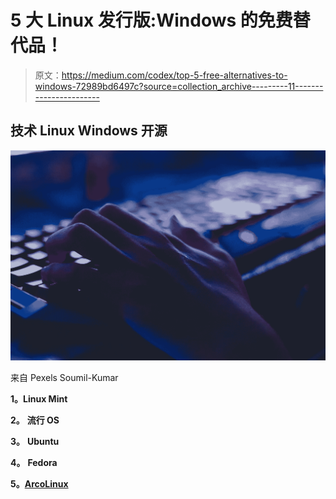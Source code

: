 # 5 大 Linux 发行版:Windows 的免费替代品！

> 原文：<https://medium.com/codex/top-5-free-alternatives-to-windows-72989bd6497c?source=collection_archive---------11----------------------->

## 技术 Linux Windows 开源

![](img/d63cdca72383a3b57c614f33b3281964.png)

来自 Pexels Soumil-Kumar

**1。Linux Mint**

**2。** **流行 OS**

**3。** **Ubuntu**

**4。** **Fedora**

**5。**[**ArcoLinux**](/@devilsalias/arcolinux-is-the-best-linux-distribution-846f27551dfd)